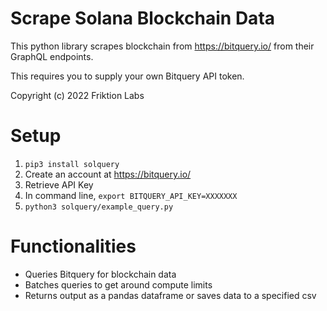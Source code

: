 # Scrape Solana Blockchain Data

This python library scrapes blockchain from https://bitquery.io/ from their GraphQL endpoints.

This requires you to supply your own Bitquery API token.

Copyright (c) 2022 Friktion Labs

# Setup

1. `pip3 install solquery`
2. Create an account at https://bitquery.io/
3. Retrieve API Key
4. In command line, `export BITQUERY_API_KEY=XXXXXXX`
5. `python3 solquery/example_query.py`

# Functionalities

- Queries Bitquery for blockchain data
- Batches queries to get around compute limits
- Returns output as a pandas dataframe or saves data to a specified csv
